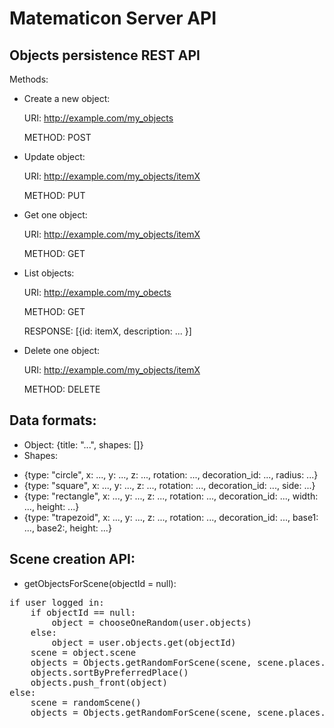Matematicon Server API
======================

Objects persistence REST API 
----------------------------

Methods:

* Create a new object:

    URI: http://example.com/my_objects

    METHOD: POST

* Update object:

    URI: http://example.com/my_objects/itemX

    METHOD: PUT

* Get one object:

    URI: http://example.com/my_objects/itemX

    METHOD: GET

* List objects:

    URI: http://example.com/my_obects

    METHOD: GET

    RESPONSE: [{id: itemX, description: ... }]

* Delete one object:

    URI: http://example.com/my_objects/itemX

    METHOD: DELETE

Data formats:
-------------

* Object: {title: "...", shapes: []}
* Shapes:
 - {type: "circle", x: ..., y: ..., z: ..., rotation: ..., decoration_id: ..., radius: ...}
 - {type: "square", x: ..., y: ..., z: ..., rotation: ..., decoration_id: ..., side: ...}
 - {type: "rectangle", x: ..., y: ..., z: ..., rotation: ..., decoration_id: ..., width: ..., height: ...}
 - {type: "trapezoid", x: ..., y: ..., z: ..., rotation: ..., decoration_id: ..., base1: ..., base2:, height: ...}


Scene creation API:
--------------------

* getObjectsForScene(objectId = null):
<pre>
if user logged in:
    if objectId == null:
        object = chooseOneRandom(user.objects)
    else:
        object = user.objects.get(objectId)
    scene = object.scene
    objects = Objects.getRandomForScene(scene, scene.places.count - 1)
    objects.sortByPreferredPlace()
    objects.push_front(object)
else:
    scene = randomScene()
    objects = Objects.getRandomForScene(scene, scene.places.count)




</pre>
